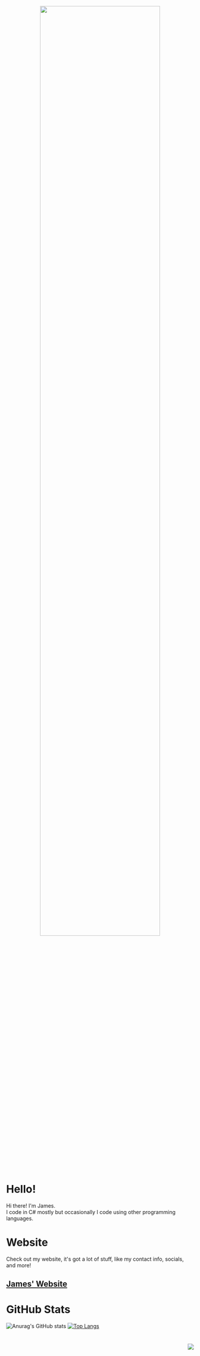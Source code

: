 <p align="center">
  <img src="https://raw.githubusercontent.com/spareyogurt/spareyogurt/main/banner.png" style="width: 80%;"/>
</p>

# Hello!
Hi there! I'm James.<br>
I code in C# mostly but occasionally I code using other programming languages.
# Website
Check out my website, it's got a lot of stuff, like my contact info, socials, and more!<br>
## [James' Website](https://spareyogurt.github.io)
# GitHub Stats
![Anurag's GitHub stats](https://github-readme-stats.vercel.app/api?username=spareyogurt&show=reviews,discussions_started,discussions_answered,prs_merged,prs_merged_percentage&show_icons=true&theme=transparent)
[![Top Langs](https://github-readme-stats.vercel.app/api/top-langs/?username=spareyogurt&layout=pie&show_icons=true&theme=transparent)](https://github.com/anuraghazra/github-readme-stats)
# 
<p align="right">
  <img src="https://raw.githubusercontent.com/spareyogurt/spareyogurt/main/sit.png" />
</p>
